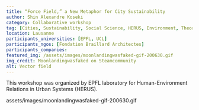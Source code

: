 ```yaml
---
title: “Force Field,” a New Metaphor for City Sustainability
author: Shin Alexandre Koseki
category: Collaborative workshop
tag: [Cities, Sustainability, Social Science, HERUS, Environment, Theory, Practice, Urban Planning, Urban Analysis, Transdisciplinarity, Research]
location: Lausanne
participants_universities: [EPFL, UCL]
participants_ngos: [Fondation Braillard Architectes]
participants_companies: 
featured_img: /assets/images/moonlandingwasfaked-gif-200630.gif
img_credit: Moonlandingwasfaked on Steamcommunity
alt: Vector field
---
```

This workshop was organized by EPFL laboratory for Human-Environment Relations in Urban Systems (HERUS).


assets/images/moonlandingwasfaked-gif-200630.gif